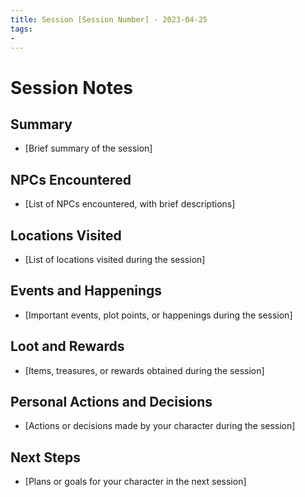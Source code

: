 ```yaml
---
title: Session [Session Number] - 2023-04-25
tags: 
- 
---
```


# Session Notes

## Summary
- [Brief summary of the session]

## NPCs Encountered
- [List of NPCs encountered, with brief descriptions]

## Locations Visited
- [List of locations visited during the session]

## Events and Happenings
- [Important events, plot points, or happenings during the session]

## Loot and Rewards
- [Items, treasures, or rewards obtained during the session]

## Personal Actions and Decisions
- [Actions or decisions made by your character during the session]

## Next Steps
- [Plans or goals for your character in the next session]

